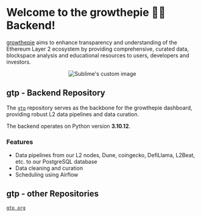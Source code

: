 # Welcome to the growthepie 📏🥧 Backend! 

[growthepie](https://growthepie.xyz/) aims to enhance transparency and understanding of the Ethereum Layer 2 ecosystem by providing comprehensive, curated data, blockspace analysis and educational resources to users, developers and investors.

<p align="center">
  <img src="https://github.com/growthepie/.github/assets/90760534/ca2ca39f-657b-4f79-8550-242b4ee9c4ec" alt="Sublime's custom image"/>
</p>

## gtp - Backend Repository

The [`gtp`](https://github.com/growthepie/gtp) repository serves as the backbone for the growthepie dashboard, providing robust L2 data pipelines and data curation.

The backend operates on Python version **3.10.12**.

### Features

- Data pipelines from our L2 nodes, Dune, coingecko, DefiLlama, L2Beat, etc. to our PostgreSQL database
- Data cleaning and curation
- Scheduling using Airflow

## gtp - other Repositories
[`gtp org`](https://github.com/growthepie)
